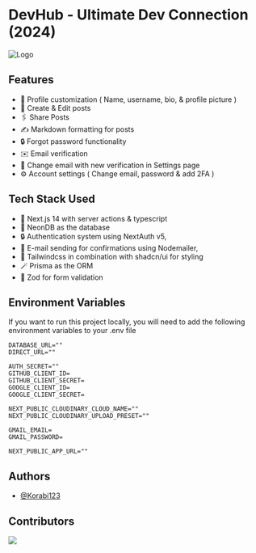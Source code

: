 
# DevHub - Ultimate Dev Connection (2024)


![Logo](https://i.ibb.co/fdxZP9P/image.png)


## Features

- 🤔 Profile customization ( Name, username, bio, & profile picture )
- 📝 Create & Edit posts
- 🖇️ Share Posts
- ✍️ Markdown formatting for posts
- 🔒 Forgot password functionality
- ✉️ Email verification
- 📧 Change email with new verification in Settings page
- ⚙️ Account settings ( Change email, password & add 2FA )
## Tech Stack Used

- 🚀 Next.js 14 with server actions & typescript
- 💽 NeonDB as the database
- 🔒 Authentication system using NextAuth v5,
- 📨 E-mail sending for confirmations using Nodemailer,
- 🎉 Tailwindcss in combination with shadcn/ui for styling
- 🪄 Prisma as the ORM
- 🔨 Zod for form validation
## Environment Variables

If you want to run this project locally, you will need to add the following environment variables to your .env file

```env
DATABASE_URL=""
DIRECT_URL=""

AUTH_SECRET=""
GITHUB_CLIENT_ID=
GITHUB_CLIENT_SECRET=
GOOGLE_CLIENT_ID=
GOOGLE_CLIENT_SECRET=

NEXT_PUBLIC_CLOUDINARY_CLOUD_NAME=""
NEXT_PUBLIC_CLOUDINARY_UPLOAD_PRESET=""

GMAIL_EMAIL=
GMAIL_PASSWORD=

NEXT_PUBLIC_APP_URL=""
```


## Authors

- [@Korabi123](https://www.github.com/Korabi123)


## Contributors

<a href="https://github.com/Korabi123/dev-hub/graphs/contributors">
  <img src="https://contrib.rocks/image?repo=Korabi123/dev-hub" />
</a>
